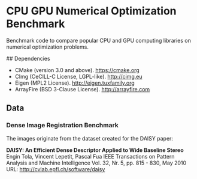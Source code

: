 # CPU GPU Numerical Optimization Benchmark

Benchmark code to compare popular CPU and GPU computing libraries on numerical optimization problems.

## Dependencies

- CMake (version 3.0 and above). https://cmake.org
- CImg (CeCILL-C License, LGPL-like). http://cimg.eu
- Eigen (MPL2 License). http://eigen.tuxfamily.org
- ArrayFire (BSD 3-Clause License). http://arrayfire.com

## Data

### Dense Image Registration Benchmark

The images originate from the dataset created for the DAISY paper:

**DAISY: An Efficient Dense Descriptor Applied to Wide Baseline Stereo**
Engin Tola, Vincent Lepetit, Pascal Fua
IEEE Transactions on Pattern Analysis and Machine Intelligence
Vol. 32, Nr. 5, pp. 815 - 830, May 2010
URL: http://cvlab.epfl.ch/software/daisy


